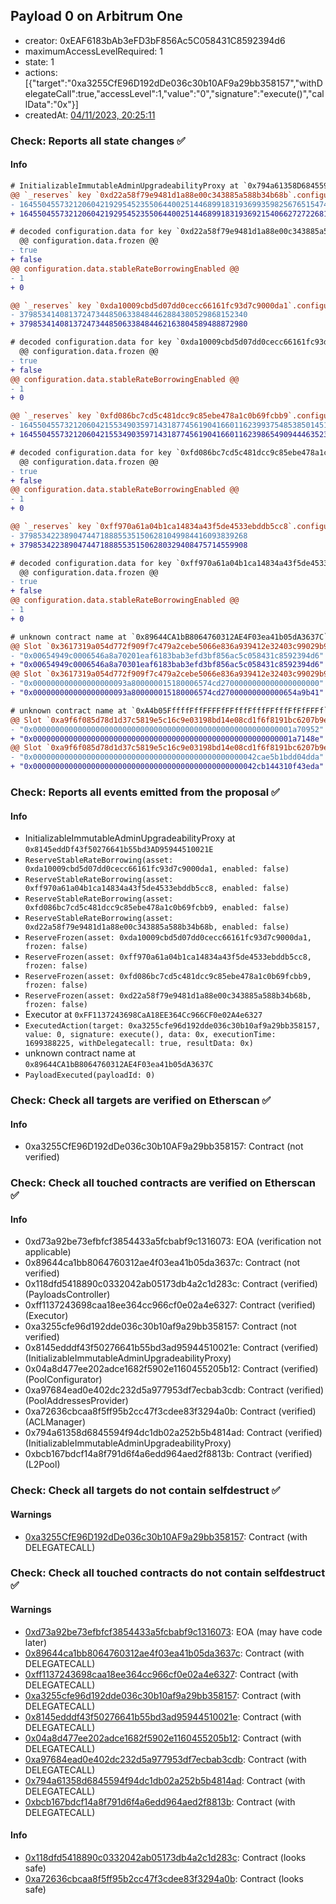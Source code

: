 ## Payload 0 on Arbitrum One

- creator: 0xEAF6183bAb3eFD3bF856Ac5C058431C8592394d6
- maximumAccessLevelRequired: 1
- state: 1
- actions: [{"target":"0xa3255CfE96D192dDe036c30b10AF9a29bb358157","withDelegateCall":true,"accessLevel":1,"value":"0","signature":"execute()","callData":"0x"}]
- createdAt: [04/11/2023, 20:25:11](https://arbiscan.io/tx/0x9382802660cd9170c8bac834aacd5c8eb358c950a6134b58f93e8c498c5fd38d)

### Check: Reports all state changes :white_check_mark:

#### Info


```diff
# InitializableImmutableAdminUpgradeabilityProxy at `0x794a61358D6845594F94dc1DB02A252b5b4814aD`
@@ `_reserves` key `0xd22a58f79e9481d1a88e00c343885a588b34b68b`.configuration.data @@
- 16455045573212060421929545235506440025144689918319369935982567651547492
+ 16455045573212060421929545235506440025144689918319369215406627272268132

# decoded configuration.data for key `0xd22a58f79e9481d1a88e00c343885a588b34b68b` (symbol: EURS)
  @@ configuration.data.frozen @@
- true
+ false
@@ configuration.data.stableRateBorrowingEnabled @@
- 1
+ 0

@@ `_reserves` key `0xda10009cbd5d07dd0cecc66161fc93d7c9000da1`.configuration.data @@
- 379853414081372473448506338484462884380529868152340
+ 379853414081372473448506338484462163804589488872980

# decoded configuration.data for key `0xda10009cbd5d07dd0cecc66161fc93d7c9000da1` (symbol: DAI)
  @@ configuration.data.frozen @@
- true
+ false
@@ configuration.data.stableRateBorrowingEnabled @@
- 1
+ 0

@@ `_reserves` key `0xfd086bc7cd5c481dcc9c85ebe478a1c0b69fcbb9`.configuration.data @@
- 1645504557321206042155349035971431877456190416601162399375485385014517068
+ 1645504557321206042155349035971431877456190416601162398654909444635237708

# decoded configuration.data for key `0xfd086bc7cd5c481dcc9c85ebe478a1c0b69fcbb9` (symbol: USDT)
  @@ configuration.data.frozen @@
- true
+ false
@@ configuration.data.stableRateBorrowingEnabled @@
- 1
+ 0

@@ `_reserves` key `0xff970a61a04b1ca14834a43f5de4533ebddb5cc8`.configuration.data @@
- 379853422389047447188855351506281049984416093839268
+ 379853422389047447188855351506280329408475714559908

# decoded configuration.data for key `0xff970a61a04b1ca14834a43f5de4533ebddb5cc8` (symbol: USDC)
  @@ configuration.data.frozen @@
- true
+ false
@@ configuration.data.stableRateBorrowingEnabled @@
- 1
+ 0

```

```diff
# unknown contract name at `0x89644CA1bB8064760312AE4F03ea41b05dA3637C`
@@ Slot `0x3617319a054d772f909f7c479a2cebe5066e836a939412e32403c99029b92eff` @@
- "0x00654949c0006546a8a70201eaf6183bab3efd3bf856ac5c058431c8592394d6"
+ "0x00654949c0006546a8a70301eaf6183bab3efd3bf856ac5c058431c8592394d6"
@@ Slot `0x3617319a054d772f909f7c479a2cebe5066e836a939412e32403c99029b92f00` @@
- "0x000000000000000000093a800000015180006574cd2700000000000000000000"
+ "0x000000000000000000093a800000015180006574cd27000000000000654a9b41"
```

```diff
# unknown contract name at `0xA4b05FffffFffFFFFfFFfffFfffFFfffFfFfFFFf`
@@ Slot `0xa9f6f085d78d1d37c5819e5c16c9e03198bd14e08cd1f6f8191bc6207b9e9706` @@
- "0x0000000000000000000000000000000000000000000000000000000001a70952"
+ "0x0000000000000000000000000000000000000000000000000000000001a7148e"
@@ Slot `0xa9f6f085d78d1d37c5819e5c16c9e03198bd14e08cd1f6f8191bc6207b9e970b` @@
- "0x00000000000000000000000000000000000000000000000042cae5b1bdd04dda"
+ "0x00000000000000000000000000000000000000000000000042cb144310f43eda"
```


### Check: Reports all events emitted from the proposal :white_check_mark:

#### Info

- InitializableImmutableAdminUpgradeabilityProxy at `0x8145eddDf43f50276641b55bd3AD95944510021E`
- `ReserveStableRateBorrowing(asset: 0xda10009cbd5d07dd0cecc66161fc93d7c9000da1, enabled: false)`
- `ReserveStableRateBorrowing(asset: 0xff970a61a04b1ca14834a43f5de4533ebddb5cc8, enabled: false)`
- `ReserveStableRateBorrowing(asset: 0xfd086bc7cd5c481dcc9c85ebe478a1c0b69fcbb9, enabled: false)`
- `ReserveStableRateBorrowing(asset: 0xd22a58f79e9481d1a88e00c343885a588b34b68b, enabled: false)`
- `ReserveFrozen(asset: 0xda10009cbd5d07dd0cecc66161fc93d7c9000da1, frozen: false)`
- `ReserveFrozen(asset: 0xff970a61a04b1ca14834a43f5de4533ebddb5cc8, frozen: false)`
- `ReserveFrozen(asset: 0xfd086bc7cd5c481dcc9c85ebe478a1c0b69fcbb9, frozen: false)`
- `ReserveFrozen(asset: 0xd22a58f79e9481d1a88e00c343885a588b34b68b, frozen: false)`
- Executor at `0xFF1137243698CaA18EE364Cc966CF0e02A4e6327`
- `ExecutedAction(target: 0xa3255cfe96d192dde036c30b10af9a29bb358157, value: 0, signature: execute(), data: 0x, executionTime: 1699388225, withDelegatecall: true, resultData: 0x)`
- unknown contract name at `0x89644CA1bB8064760312AE4F03ea41b05dA3637C`
- `PayloadExecuted(payloadId: 0)`

### Check: Check all targets are verified on Etherscan :white_check_mark:

#### Info

- 0xa3255CfE96D192dDe036c30b10AF9a29bb358157: Contract (not verified)

### Check: Check all touched contracts are verified on Etherscan :white_check_mark:

#### Info

- 0xd73a92be73efbfcf3854433a5fcbabf9c1316073: EOA (verification not applicable)
- 0x89644ca1bb8064760312ae4f03ea41b05da3637c: Contract (not verified)
- 0x118dfd5418890c0332042ab05173db4a2c1d283c: Contract (verified) (PayloadsController)
- 0xff1137243698caa18ee364cc966cf0e02a4e6327: Contract (verified) (Executor)
- 0xa3255cfe96d192dde036c30b10af9a29bb358157: Contract (not verified)
- 0x8145edddf43f50276641b55bd3ad95944510021e: Contract (verified) (InitializableImmutableAdminUpgradeabilityProxy)
- 0x04a8d477ee202adce1682f5902e1160455205b12: Contract (verified) (PoolConfigurator)
- 0xa97684ead0e402dc232d5a977953df7ecbab3cdb: Contract (verified) (PoolAddressesProvider)
- 0xa72636cbcaa8f5ff95b2cc47f3cdee83f3294a0b: Contract (verified) (ACLManager)
- 0x794a61358d6845594f94dc1db02a252b5b4814ad: Contract (verified) (InitializableImmutableAdminUpgradeabilityProxy)
- 0xbcb167bdcf14a8f791d6f4a6edd964aed2f8813b: Contract (verified) (L2Pool)

### Check: Check all targets do not contain selfdestruct :white_check_mark:

#### Warnings

- [0xa3255CfE96D192dDe036c30b10AF9a29bb358157](https://arbiscan.io/address/0xa3255CfE96D192dDe036c30b10AF9a29bb358157): Contract (with DELEGATECALL)

### Check: Check all touched contracts do not contain selfdestruct :white_check_mark:

#### Warnings

- [0xd73a92be73efbfcf3854433a5fcbabf9c1316073](https://arbiscan.io/address/0xd73a92be73efbfcf3854433a5fcbabf9c1316073): EOA (may have code later)
- [0x89644ca1bb8064760312ae4f03ea41b05da3637c](https://arbiscan.io/address/0x89644ca1bb8064760312ae4f03ea41b05da3637c): Contract (with DELEGATECALL)
- [0xff1137243698caa18ee364cc966cf0e02a4e6327](https://arbiscan.io/address/0xff1137243698caa18ee364cc966cf0e02a4e6327): Contract (with DELEGATECALL)
- [0xa3255cfe96d192dde036c30b10af9a29bb358157](https://arbiscan.io/address/0xa3255cfe96d192dde036c30b10af9a29bb358157): Contract (with DELEGATECALL)
- [0x8145edddf43f50276641b55bd3ad95944510021e](https://arbiscan.io/address/0x8145edddf43f50276641b55bd3ad95944510021e): Contract (with DELEGATECALL)
- [0x04a8d477ee202adce1682f5902e1160455205b12](https://arbiscan.io/address/0x04a8d477ee202adce1682f5902e1160455205b12): Contract (with DELEGATECALL)
- [0xa97684ead0e402dc232d5a977953df7ecbab3cdb](https://arbiscan.io/address/0xa97684ead0e402dc232d5a977953df7ecbab3cdb): Contract (with DELEGATECALL)
- [0x794a61358d6845594f94dc1db02a252b5b4814ad](https://arbiscan.io/address/0x794a61358d6845594f94dc1db02a252b5b4814ad): Contract (with DELEGATECALL)
- [0xbcb167bdcf14a8f791d6f4a6edd964aed2f8813b](https://arbiscan.io/address/0xbcb167bdcf14a8f791d6f4a6edd964aed2f8813b): Contract (with DELEGATECALL)

#### Info

- [0x118dfd5418890c0332042ab05173db4a2c1d283c](https://arbiscan.io/address/0x118dfd5418890c0332042ab05173db4a2c1d283c): Contract (looks safe)
- [0xa72636cbcaa8f5ff95b2cc47f3cdee83f3294a0b](https://arbiscan.io/address/0xa72636cbcaa8f5ff95b2cc47f3cdee83f3294a0b): Contract (looks safe)

